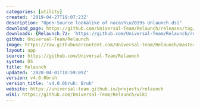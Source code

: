 ```yaml
---
categories: [utility]
created: '2019-04-27T19:07:23Z'
description: "Open-Source lookalike of nocash\u2019s Unlaunch.dsi"
download_page: https://github.com/Universal-Team/Relaunch/releases/tag/v4.0.0bruh
downloads: {Relaunch.7z: 'https://github.com/Universal-Team/Relaunch/releases/download/v4.0.0bruh/Relaunch.7z'}
github: Universal-Team/Relaunch
image: https://raw.githubusercontent.com/Universal-Team/Relaunch/master/logo.png
layout: app
source: https://github.com/Universal-Team/Relaunch
system: DS
title: Relaunch
updated: '2020-04-01T10:59:09Z'
version: v4.0.0bruh
version_title: 'v4.0.0bruh: Bruh'
website: https://universal-team.github.io/projects/relaunch
wiki: https://github.com/Universal-Team/Relaunch/wiki
---
```

